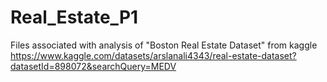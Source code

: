 # Real_Estate_P1
Files associated with analysis of "Boston Real Estate Dataset" from kaggle
https://www.kaggle.com/datasets/arslanali4343/real-estate-dataset?datasetId=898072&searchQuery=MEDV
